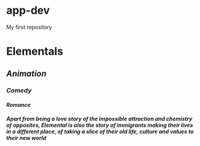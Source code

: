 # app-dev
My first repository

# **Elementals**
## *Animation*
### *Comedy*
#### *Romance*
##### *Apart from being a love story of the impossible attraction and chemistry of opposites, Elemental is also the story of immigrants making their lives in a different place, of taking a slice of their old life, culture and values to their new world* 

